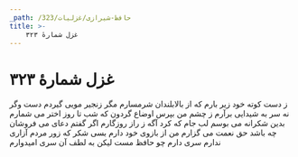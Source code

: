 ```yaml
---
_path: /حافظ-شیرازی/غزلیات/323
title: >-
    غزل شمارهٔ ۳۲۳
---
```

# غزل شمارهٔ ۳۲۳

ز دست کوته خود زیر بارم
که از بالابلندان شرمسارم
مگر زنجیر مویی گیردم دست
وگر نه سر به شیدایی برآرم
ز چشم من بپرس اوضاع گردون
که شب تا روز اختر می شمارم
بدین شکرانه می بوسم لب جام
که کرد آگه ز راز روزگارم
اگر گفتم دعای می فروشان
چه باشد حق نعمت می گزارم
من از بازوی خود دارم بسی شکر
که زور مردم آزاری ندارم
سری دارم چو حافظ مست لیکن
به لطف آن سری امیدوارم
